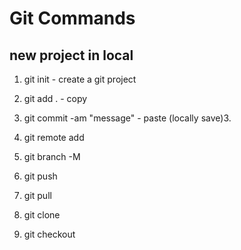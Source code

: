 # Git Commands

## new project in local

1. git init - create a git project
2. git add . - copy
3. git commit -am "message" - paste (locally save)3.
4. git remote add <remote-name> <url>
5. git branch -M <branch-name>
6. git push <remote-name> <branch-name>

7. git pull <remote-name> <branch-name>

8. git clone <url>
9. git checkout <branch-name>
